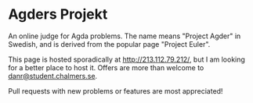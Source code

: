 # Agders Projekt

An online judge for Agda problems. The name means "Project Agder" in Swedish,
and is derived from the popular page "Project Euler".

This page is hosted sporadically at http://213.112.79.212/, but I am looking
for a better place to host it. Offers are more than welcome to
danr@student.chalmers.se.

Pull requests with new problems or features are most appreciated!

